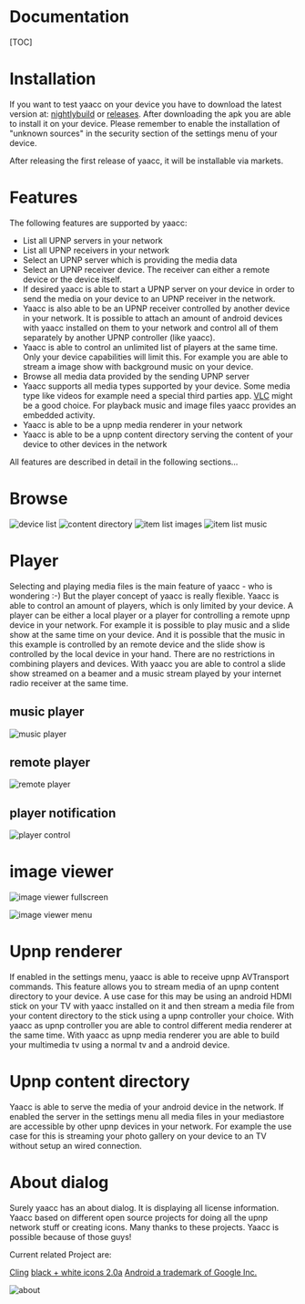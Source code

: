 Documentation
==
[TOC]

# Installation

If you want to test yaacc on your device you have to download the latest version at: [nightlybuild](https://sourceforge.net/projects/yaacc/files/nightlybuild/) or [releases](https://sourceforge.net/projects/yaacc/files/releases/). After downloading the apk you are able to install it on your device. Please remember to enable the installation of "unknown sources" in the security section of the settings menu of your device. 

After releasing the first release of yaacc, it will be installable via markets.

# Features

The following features are supported by yaacc:

* List all UPNP servers in your network
* List all UPNP receivers in your network
* Select an UPNP server which is providing the media data
* Select an UPNP receiver device. The receiver can either a remote device or the device itself.
* If desired yaacc is able to start a UPNP server on your device in order to send the media on your device to an UPNP receiver in the network.
* Yaacc is also able to be an UPNP receiver controlled by another device in your network. It is possible to attach an amount of android devices with yaacc installed on them to your network and control all of them separately by another UPNP controller (like yaacc). 
* Yaacc is able to control an unlimited list of players at the same time. Only your device capabilities will limit this. For example you are able to stream a image show with background music on your device.
* Browse all media data provided by the sending UPNP server
* Yaacc supports all media types supported by your device. Some media type like videos for example need a special third parties app. [VLC](http://www.videolan.org/vlc/) might be a good choice. For playback music and image files yaacc provides an embedded activity.
* Yaacc is able to be a upnp media renderer in your network
* Yaacc is able to be a upnp content directory serving the content of your device to other devices in the network

All features are described in detail in the following sections...
 


# Browse
![device list](./pictures/1deviceList.png)
![content directory](./pictures/1contentDirectory.png)
![item list images](./pictures/1itemListImage.png)
![item list music](./pictures/1itemListMusic.png)

# Player

Selecting and playing  media files is the main feature of yaacc - who is wondering :-) But the player concept of yaacc is really flexible. Yaacc is able to control an  amount of players, which is only limited by your device. 
A player can be either a local player or a player for controlling a remote upnp device in your network. For example it is possible to play music and a slide show at the same time on your device. And it is possible that the music in this example is controlled by an remote device and the slide show is controlled by the local device in your hand.
There are no restrictions in combining players and devices. With yaacc you are able to control a slide show streamed on a beamer and a music stream played by your internet radio receiver at the same time.


## music player
![music player](./pictures/1musicPlayer.png)

## remote player
![remote player](./pictures/1remotePlayer.png)


## player notification
![player control](./pictures/1CurrentActivePlayers2.png)

# image viewer
![image viewer fullscreen](./pictures/ImageViewer.png)

![image viewer menu](./pictures/1imageViewerMenu.png)


# Upnp renderer
If enabled in the settings menu, yaacc is able to receive upnp AVTransport commands. This feature allows you to stream media of an upnp content directory  to your device.
A use case for this may be using an android HDMI stick on your TV with yaacc installed on it and then stream a media file from your content directory to the stick using a upnp controller your choice. With yaacc as upnp controller you are able to control different media renderer at the same time. With yaacc as upnp media renderer you are able to build your multimedia tv using a normal tv and a android device. 

# Upnp content directory
Yaacc is able to serve the media of your android device in the network. If enabled the server in the settings menu all media files in your mediastore are accessible by other upnp devices in your network.
For example the use case for this is streaming your photo gallery on your device to an TV without setup an wired connection.  




# About dialog

Surely yaacc has an about dialog. It is displaying all license information. Yaacc based on different open source projects for doing all the upnp network stuff or creating icons. Many thanks to these projects. Yaacc is possible because of those guys! 

Current related Project are: 

[Cling](http://4thline.org/projects/cling/)
[black + white icons 2.0a](http://www.carpicon.com/index.php?option=com_content&task=view&id=6&Itemid=26)
[Android a trademark of Google Inc.](http://developer.android.com/about/index.html)
 
![about](./pictures/1about.png)
